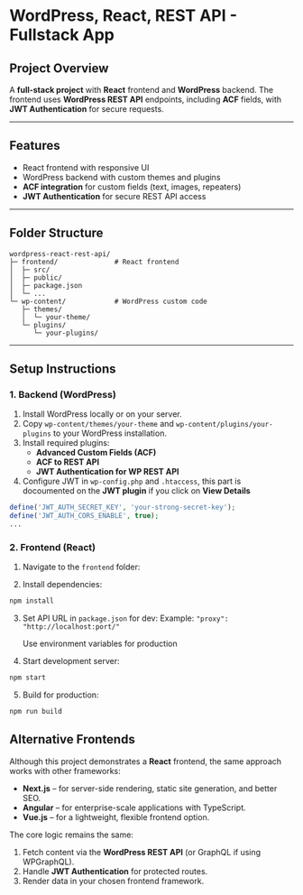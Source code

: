 # WordPress, React, REST API - Fullstack App

## Project Overview

A **full-stack project** with **React** frontend and **WordPress** backend. The frontend uses **WordPress REST API** endpoints, including **ACF** fields, with **JWT Authentication** for secure requests.

---

## Features

- React frontend with responsive UI
- WordPress backend with custom themes and plugins
- **ACF integration** for custom fields (text, images, repeaters)
- **JWT Authentication** for secure REST API access

---

## Folder Structure

```
wordpress-react-rest-api/
├─ frontend/              # React frontend
│  ├─ src/
│  ├─ public/
│  ├─ package.json
│  └─ ...
└─ wp-content/            # WordPress custom code
   ├─ themes/
   │  └─ your-theme/
   └─ plugins/
      └─ your-plugins/
```

---

## Setup Instructions

### 1. Backend (WordPress)

1. Install WordPress locally or on your server.
2. Copy `wp-content/themes/your-theme` and `wp-content/plugins/your-plugins` to your WordPress installation.
3. Install required plugins:
   - **Advanced Custom Fields (ACF)**
   - **ACF to REST API**
   - **JWT Authentication for WP REST API**
4. Configure JWT in `wp-config.php` and `.htaccess`, this part is docoumented on the **JWT plugin** if you click on **View Details**

```php
define('JWT_AUTH_SECRET_KEY', 'your-strong-secret-key');
define('JWT_AUTH_CORS_ENABLE', true);
...

```

### 2. Frontend (React)

1. Navigate to the `frontend` folder:

2. Install dependencies:

```bash
npm install
```

3. Set API URL in `package.json` for dev:
   Example: `"proxy": "http://localhost:port/"`

   Use environment variables for production

4. Start development server:

```bash
npm start
```

5. Build for production:

```bash
npm run build
```

## Alternative Frontends

Although this project demonstrates a **React** frontend, the same approach works with other frameworks:

- **Next.js** – for server-side rendering, static site generation, and better SEO.
- **Angular** – for enterprise-scale applications with TypeScript.
- **Vue.js** – for a lightweight, flexible frontend option.

The core logic remains the same:

1. Fetch content via the **WordPress REST API** (or GraphQL if using WPGraphQL).
2. Handle **JWT Authentication** for protected routes.
3. Render data in your chosen frontend framework.
